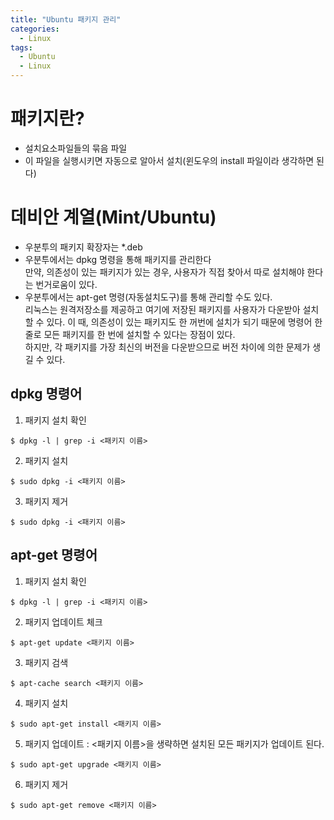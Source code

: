 ```yaml
---
title: "Ubuntu 패키지 관리"
categories:
  - Linux
tags:
  - Ubuntu
  - Linux
---
```



# 패키지란?
- 설치요소파일들의 묶음 파일
- 이 파일을 실행시키면 자동으로 알아서 설치(윈도우의 install 파일이라 생각하면 된다)

# 데비안 계열(Mint/Ubuntu)
- 우분투의 패키지 확장자는 *.deb 
- 우분투에서는 dpkg 명령을 통해 패키지를 관리한다  
만약, 의존성이 있는 패키지가 있는 경우, 사용자가 직접 찾아서 따로 설치해야 한다는 번거로움이 있다. 
- 우분투에서는 apt-get 명령(자동설치도구)를 통해 관리할 수도 있다.   
리눅스는 원격저장소를 제공하고 여기에 저장된 패키지를 사용자가 다운받아 설치할 수 있다. 이 때, 의존성이 있는 패키지도 한 꺼번에 설치가 되기 때문에 명령어 한 줄로 모든 패키지를 한 번에 설치할 수 있다는 장점이 있다.  
하지만, 각 패키지를 가장 최신의 버전을 다운받으므로 버전 차이에 의한 문제가 생길 수 있다. 

## dpkg 명령어
1. 패키지 설치 확인

```
$ dpkg -l | grep -i <패키지 이름>
```

2. 패키지 설치

```
$ sudo dpkg -i <패키지 이름>
```

3. 패키지 제거
```
$ sudo dpkg -i <패키지 이름>
```

## apt-get 명령어
1. 패키지 설치 확인

```
$ dpkg -l | grep -i <패키지 이름>
```

2. 패키지 업데이트 체크

```
$ apt-get update <패키지 이름>
```

3. 패키지 검색

```
$ apt-cache search <패키지 이름>
```

4. 패키지 설치

```
$ sudo apt-get install <패키지 이름>
```

5. 패키지 업데이트
:  <패키지 이름>을 생략하면 설치된 모든 패키지가 업데이트 된다.

```
$ sudo apt-get upgrade <패키지 이름>
```

6. 패키지 제거
```
$ sudo apt-get remove <패키지 이름>
```